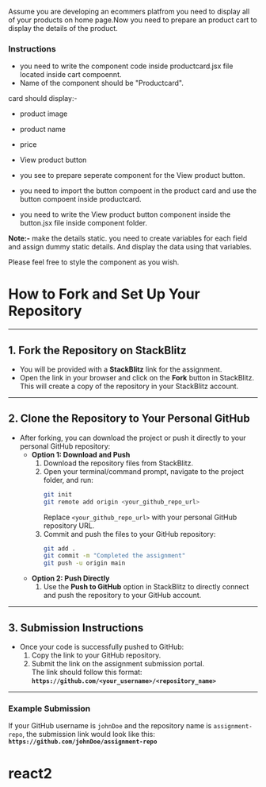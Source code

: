 Assume you are developing an ecommers platfrom you need to display all of your products on home page.Now you need to prepare an product cart to display the details of the product.


### Instructions

- you need to write the component code inside productcard.jsx file located inside cart compoennt.
- Name of the component should be "Productcard".

card should display:- 
- product image
- product name 
- price
- View product button

- you see to prepare seperate component for the View product button.
- you need to import the button compoent in the product card and use the button compoent inside productcard.
- you need to write the View product button component inside the button.jsx file inside component folder. 

**Note:-** make the details static. you need to create variables for each field and assign dummy static details. And display the data using that variables.

Please feel free to style the component as you wish.



# **How to Fork and Set Up Your Repository**

---

## **1. Fork the Repository on StackBlitz**

- You will be provided with a **StackBlitz** link for the assignment.
- Open the link in your browser and click on the **Fork** button in StackBlitz.  
  This will create a copy of the repository in your StackBlitz account.

---

## **2. Clone the Repository to Your Personal GitHub**

- After forking, you can download the project or push it directly to your personal GitHub repository:
  - **Option 1: Download and Push**
    1. Download the repository files from StackBlitz.
    2. Open your terminal/command prompt, navigate to the project folder, and run:
       ```bash
       git init
       git remote add origin <your_github_repo_url>
       ```
       Replace `<your_github_repo_url>` with your personal GitHub repository URL.
    3. Commit and push the files to your GitHub repository:
       ```bash
       git add .
       git commit -m "Completed the assignment"
       git push -u origin main
       ```
  - **Option 2: Push Directly**
    1. Use the **Push to GitHub** option in StackBlitz to directly connect and push the repository to your GitHub account.

---

## **3. Submission Instructions**

- Once your code is successfully pushed to GitHub:
  1. Copy the link to your GitHub repository.
  2. Submit the link on the assignment submission portal.  
     The link should follow this format:  
     **`https://github.com/<your_username>/<repository_name>`**

---

### **Example Submission**

If your GitHub username is `johnDoe` and the repository name is `assignment-repo`, the submission link would look like this:  
**`https://github.com/johnDoe/assignment-repo`**
# react2
